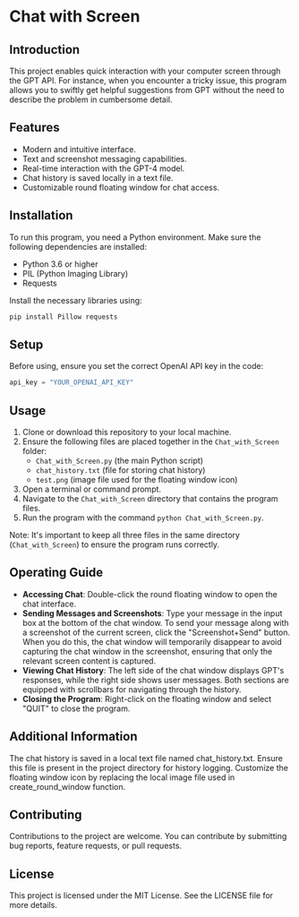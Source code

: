 # Chat with Screen

## Introduction
This project enables quick interaction with your computer screen through the GPT API. For instance, when you encounter a tricky issue, this program allows you to swiftly get helpful suggestions from GPT without the need to describe the problem in cumbersome detail.

## Features
- Modern and intuitive interface.
- Text and screenshot messaging capabilities.
- Real-time interaction with the GPT-4 model.
- Chat history is saved locally in a text file.
- Customizable round floating window for chat access.

## Installation
To run this program, you need a Python environment. Make sure the following dependencies are installed:
- Python 3.6 or higher
- PIL (Python Imaging Library)
- Requests

Install the necessary libraries using:
```bash
pip install Pillow requests
```
## Setup
Before using, ensure you set the correct OpenAI API key in the code:
```python
api_key = "YOUR_OPENAI_API_KEY"
```

## Usage
1. Clone or download this repository to your local machine.
2. Ensure the following files are placed together in the `Chat_with_Screen` folder:
   - `Chat_with_Screen.py` (the main Python script)
   - `chat_history.txt` (file for storing chat history)
   - `test.png` (image file used for the floating window icon)
3. Open a terminal or command prompt.
4. Navigate to the `Chat_with_Screen` directory that contains the program files.
5. Run the program with the command `python Chat_with_Screen.py`.

Note: It's important to keep all three files in the same directory (`Chat_with_Screen`) to ensure the program runs correctly.


## Operating Guide
- **Accessing Chat**: Double-click the round floating window to open the chat interface.
- **Sending Messages and Screenshots**: Type your message in the input box at the bottom of the chat window. To send your message along with a screenshot of the current screen, click the "Screenshot+Send" button. When you do this, the chat window will temporarily disappear to avoid capturing the chat window in the screenshot, ensuring that only the relevant screen content is captured.
- **Viewing Chat History**: The left side of the chat window displays GPT's responses, while the right side shows user messages. Both sections are equipped with scrollbars for navigating through the history.
- **Closing the Program**: Right-click on the floating window and select "QUIT" to close the program.


## Additional Information
The chat history is saved in a local text file named chat_history.txt. Ensure this file is present in the project directory for history logging.
Customize the floating window icon by replacing the local image file used in create_round_window function.

## Contributing
Contributions to the project are welcome. You can contribute by submitting bug reports, feature requests, or pull requests.

## License
This project is licensed under the MIT License. See the LICENSE file for more details.
